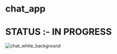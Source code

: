 # chat_app

# STATUS  :- IN PROGRESS

![chat_white_background](https://github.com/user-attachments/assets/5e01362c-e887-4ada-92cc-ac141ded6e7b)
